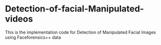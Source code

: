 # Detection-of-facial-Manipulated-videos
This is the implementation code for Detection of Manipulated Facial Images using Faceforensics++ data
